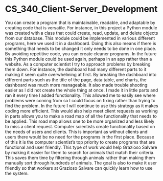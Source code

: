# CS_340_Client-Server_Development

You can create a program that is maintainable, readable, and adaptable by creating code that is versatile. For instance, in this project a Python module was created with a class that could create, read, update, and delete objects from our database. This module could be implemented in various different programs, here we used it in a dashboard. Doing this also means if there is something that needs to be changed it only needs to be done in one place. By avoiding repetitive code, you can create cleaner programs. In the future this Python module could be used again, perhaps in an app rather than a website. 
As a computer scientist I try to approach problems by breaking them down. For instance, the dashboard had many different parts to it making it seem quite overwhelming at first.  By breaking the dashboard into different parts such as the title of the page, data table, and charts, the dashboard was much more manageable. It also made trouble shooting easier as I did not create the whole thing at once. I made it in little parts and ran it every time I added functionality. This allowed me to easily see where problems were coming from so I could focus on fixing rather than trying to find the problem. In the future I will continue to use this strategy as it makes coding more efficient. This would also help meet client requests as working in parts allows you to make a road map of all the functionality that needs to be applied. This road map allows one to be more organized and less likely to miss a client request. 
Computer scientists create functionality based on the needs of users and clients. This is important as without clients and users there would be no need for the programs in the first place. Because of this it is the computer scientist’s top priority to create programs that are functional and user friendly. This type of work would help Grazioso Salvare by making it easier for them to search for animals that match their criteria. This saves them time by filtering through animals rather than making them manually sort through hundreds of animals. The goal is also to make it user friendly so that workers at Grazioso Salvare can quickly learn how to use the system. 
